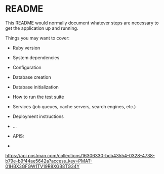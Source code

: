# README

This README would normally document whatever steps are necessary to get the
application up and running.

Things you may want to cover:

* Ruby version

* System dependencies

* Configuration

* Database creation

* Database initialization

* How to run the test suite

* Services (job queues, cache servers, search engines, etc.)

* Deployment instructions

* ...

* APIS:
* 
https://api.postman.com/collections/16306330-bcb43554-0328-4738-b79e-b9f44ae5642a?access_key=PMAT-01HBX3GFGW1TV19R8XGB8TG34Y
